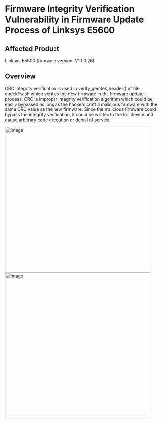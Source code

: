 # Firmware Integrity Verification Vulnerability in Firmware Update Process of Linksys E5600


## Affected Product
Linksys E5600 (firmware version: V1.1.0.26)

## Overview

CRC integrity verification is used in verify_gemtek_header() of file checkFw.sh which verifies the new firmware in the firmware update process. CRC is improper integrity verification algorithm which could be easily bypassed as long as the hackers craft a malicious firmware with the same CRC value as the new firmware. Since the malicious firmware could bypass the integrity verification, it could be written to the IoT device and cause arbitrary code execution or denial of service.






<img width="468" alt="image" src="https://github.com/user-attachments/assets/5fbc1251-e905-43c5-a90a-19e3bcbc56ae" /> \
<img width="468" alt="image" src="https://github.com/user-attachments/assets/135c5a7c-3d22-4d7c-a182-7e32a95a5ab6" />

